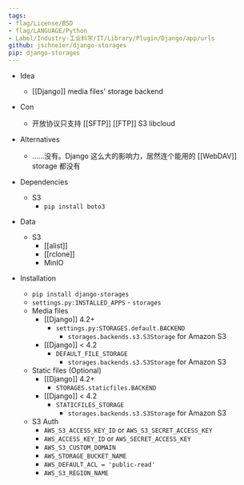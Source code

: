 ```yaml
---
tags:
- flag/License/BSD
- flag/LANGUAGE/Python
- Label/Industry-工业科学/IT/Library/Plugin/Django/app/urls
github: jschneier/django-storages
pip: django-storages
---
```


- Idea
    - [[Django]] media files' storage backend

- Con
    - 开放协议只支持 [[SFTP]] [[FTP]] S3 libcloud

- Alternatives
    - ……没有。Django 这么大的影响力，居然连个能用的 [[WebDAV]] storage 都没有

- Dependencies
    - S3
        - `pip install boto3`

- Data
    - S3
        - [[alist]]
        - [[rclone]]
        - MinIO

- Installation
    - `pip install django-storages`
    - `settings.py:INSTALLED_APPS` - `storages`
    - Media files
        - [[Django]] 4.2+
            - `settings.py:STORAGES.default.BACKEND`
                - `storages.backends.s3.S3Storage` for Amazon S3
        - [[Django]] < 4.2
            - `DEFAULT_FILE_STORAGE`
                - `storages.backends.s3.S3Storage` for Amazon S3
    - Static files (Optional)
        - [[Django]] 4.2+
            - `STORAGES.staticfiles.BACKEND`
        - [[Django]] < 4.2
            - `STATICFILES_STORAGE`
                - `storages.backends.s3.S3Storage` for Amazon S3
    - S3 Auth
        - `AWS_S3_ACCESS_KEY_ID` or `AWS_S3_SECRET_ACCESS_KEY`
        - `AWS_ACCESS_KEY_ID` or `AWS_SECRET_ACCESS_KEY`
        - `AWS_S3_CUSTOM_DOMAIN`
        - `AWS_STORAGE_BUCKET_NAME`
        - `AWS_DEFAULT_ACL = 'public-read'`
        - `AWS_S3_REGION_NAME`
